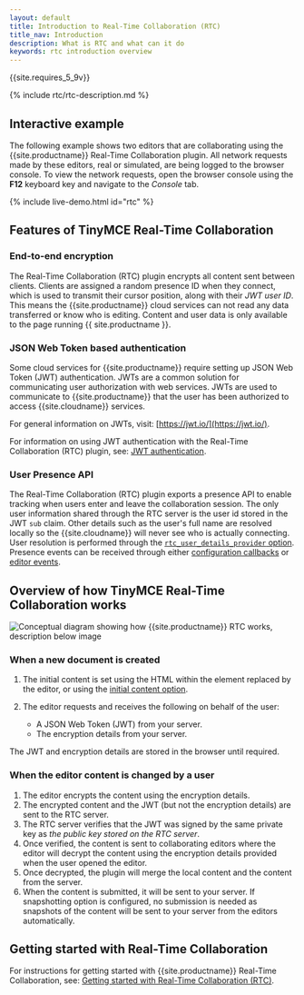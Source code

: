 ```yaml
---
layout: default
title: Introduction to Real-Time Collaboration (RTC)
title_nav: Introduction
description: What is RTC and what can it do
keywords: rtc introduction overview
---
```


{{site.requires_5_9v}}

{% include rtc/rtc-description.md %}

## Interactive example

The following example shows two editors that are collaborating using the {{site.productname}} Real-Time Collaboration plugin. All network requests made by these editors, real or simulated, are being logged to the browser console. To view the network requests, open the browser console using the **F12** keyboard key and navigate to the _Console_ tab.

{% include live-demo.html id="rtc" %}

## Features of TinyMCE Real-Time Collaboration

### End-to-end encryption

The Real-Time Collaboration (RTC) plugin encrypts all content sent between clients. Clients are assigned a random presence ID when they connect, which is used to transmit their cursor position, along with their _JWT user ID_. This means the {{site.productname}} cloud services can not read any data transferred or know who is editing. Content and user data is only available to the page running {{ site.productname }}.

### JSON Web Token based authentication

Some cloud services for {{site.productname}} require setting up JSON Web Token (JWT) authentication. JWTs are a common solution for communicating user authorization with web services. JWTs are used to communicate to {{site.productname}} that the user has been authorized to access {{site.cloudname}} services.

For general information on JWTs, visit: [https://jwt.io/](https://jwt.io/).

For information on using JWT authentication with the Real-Time Collaboration (RTC) plugin, see: [JWT authentication]({{site.baseurl}}/rtc/jwt-authentication/).

### User Presence API

The Real-Time Collaboration (RTC) plugin exports a presence API to enable tracking when users enter and leave the collaboration session. The only user information shared through the RTC server is the user id stored in the JWT `sub` claim. Other details such as the user's full name are resolved locally so the {{site.cloudname}} will never see who is actually connecting. User resolution is performed through the [`rtc_user_details_provider` option]({{site.baseurl}}/rtc/configuration/rtc-options-optional/#rtc_user_details_provider). Presence events can be received through either [configuration callbacks]({{site.baseurl}}/rtc/configuration/rtc-options-optional/#rtc_client_connected) or [editor events]({{site.baseurl}}/rtc/events#rtcclientconnected).

## Overview of how TinyMCE Real-Time Collaboration works

![Conceptual diagram showing how {{site.productname}} RTC works, description below image]({{site.baseurl}}/images/RTC_conceptual_diagram.svg)

### When a new document is created

1. The initial content is set using the HTML within the element replaced by the editor, or using the [initial content option]({{site.baseurl}}/rtc/configuration/rtc-options-optional/#rtc_initial_content_provider).
1. The editor requests and receives the following on behalf of the user:

    - A JSON Web Token (JWT) from your server.
    - The encryption details from your server.

The JWT and encryption details are stored in the browser until required.

### When the editor content is changed by a user

1. The editor encrypts the content using the encryption details.
1. The encrypted content and the JWT (but not the encryption details) are sent to the RTC server.
1. The RTC server verifies that the JWT was signed by the same private key as _the public key stored on the RTC server_.
1. Once verified, the content is sent to collaborating editors where the editor will decrypt the content using the encryption details provided when the user opened the editor.
1. Once decrypted, the plugin will merge the local content and the content from the server.
1. When the content is submitted, it will be sent to your server. If snapshotting option is configured, no submission is needed as snapshots of the content will be sent to your server from the editors automatically.

## Getting started with Real-Time Collaboration

For instructions for getting started with {{site.productname}} Real-Time Collaboration, see: [Getting started with Real-Time Collaboration (RTC)]({{site.baseurl}}/rtc/getting-started/).
